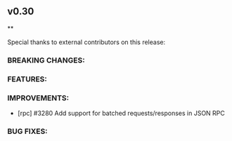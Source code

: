 ## v0.30

**

Special thanks to external contributors on this release:

### BREAKING CHANGES:

### FEATURES:

### IMPROVEMENTS:
- [rpc] \#3280 Add support for batched requests/responses in JSON RPC

### BUG FIXES:
